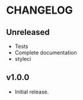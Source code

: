 # CHANGELOG

## Unreleased
- Tests
- Complete documentation
- styleci

## v1.0.0
- Initial release.
